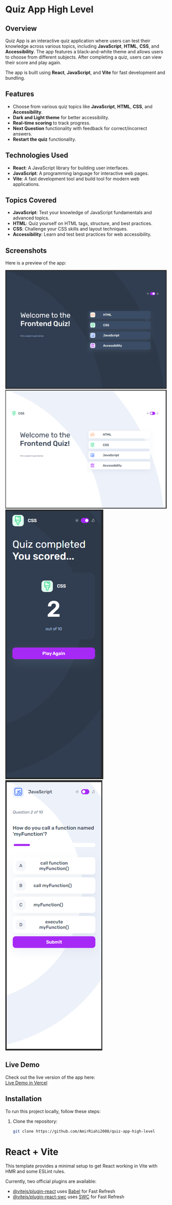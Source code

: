 # Quiz App High Level

## Overview

Quiz App is an interactive quiz application where users can test their knowledge across various topics, including **JavaScript**, **HTML**, **CSS**, and **Accessibility**. The app features a black-and-white theme and allows users to choose from different subjects. After completing a quiz, users can view their score and play again.

The app is built using **React**, **JavaScript**, and **Vite** for fast development and bundling.

## Features

- Choose from various quiz topics like **JavaScript**, **HTML**, **CSS**, and **Accessibility**.
- **Dark and Light theme** for better accessibility.
- **Real-time scoring** to track progress.
- **Next Question** functionality with feedback for correct/incorrect answers.
- **Restart the quiz** functionality.

## Technologies Used

- **React**: A JavaScript library for building user interfaces.
- **JavaScript**: A programming language for interactive web pages.
- **Vite**: A fast development tool and build tool for modern web applications.

## Topics Covered

- **JavaScript**: Test your knowledge of JavaScript fundamentals and advanced topics.
- **HTML**: Quiz yourself on HTML tags, structure, and best practices.
- **CSS**: Challenge your CSS skills and layout techniques.
- **Accessibility**: Learn and test best practices for web accessibility.

## Screenshots

Here is a preview of the app:

![Quiz App Screenshot](./screenshots/desktop-dark.png)
![Quiz App Screenshot](./screenshots/desktop-light.png)
![Quiz App Screenshot](./screenshots/mobile-dark.png)
![Quiz App Screenshot](./screenshots/mobile-light.png)

## Live Demo

Check out the live version of the app here:  
[Live Demo in Vercel](https://quiz-app-high-level.vercel.app/)

## Installation

To run this project locally, follow these steps:

1. Clone the repository:

   ```bash
   git clone https://github.com/AmirRiahi2008/quiz-app-high-level

# React + Vite

This template provides a minimal setup to get React working in Vite with HMR and some ESLint rules.

Currently, two official plugins are available:

- [@vitejs/plugin-react](https://github.com/vitejs/vite-plugin-react/blob/main/packages/plugin-react/README.md) uses [Babel](https://babeljs.io/) for Fast Refresh
- [@vitejs/plugin-react-swc](https://github.com/vitejs/vite-plugin-react-swc) uses [SWC](https://swc.rs/) for Fast Refresh

